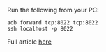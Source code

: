 Run the following from your PC:

```
adb forward tcp:8022 tcp:8022
ssh localhost -p 8022
```

Full article [here](https://glow.li/posts/access-termux-via-usb/)
